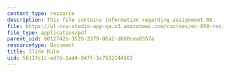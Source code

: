 ```yaml
---
content_type: resource
description: This file contains information regarding assignment 08.
file: https://ol-ocw-studio-app-qa.s3.amazonaws.com/courses/ec-050-recreate-experiments-from-history-inform-the-future-from-the-past-galileo-january-iap-2010/56137c1ced7d1ad4047f1c7932144583_MITEC_050IAP10_assn08.pdf
file_type: application/pdf
parent_uid: 8012742b-3520-2379-06a2-d660cea0357a
resourcetype: Document
title: Slide Rule
uid: 56137c1c-ed7d-1ad4-047f-1c7932144583
---
```

